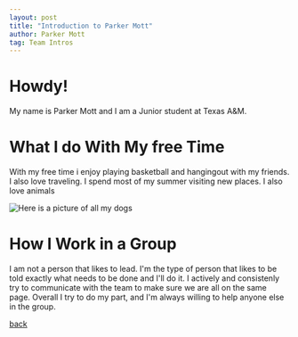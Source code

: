 ```yaml
---
layout: post
title: "Introduction to Parker Mott"
author: Parker Mott
tag: Team Intros
---
```


# Howdy!

My name is Parker Mott and I am a Junior student at Texas A&M. 

# What I do With My free Time

With my free time i enjoy playing basketball and hangingout with my friends. I also love traveling. 
I spend most of my summer visiting new places. I also love animals 

![Here is a picture of all my dogs](Project2/assets/images/IMG_2848.jpeg)


# How I Work in a Group

I am not a person that likes to lead. I'm the type of person that likes to be told exactly what needs to be done and I'll do it.
I actively and consistenly try to communicate with the team to make sure we are all on the same page. Overall I try to do my part, 
and I'm always willing to help anyone else in the group. 


[back](/Project2/postspace)

